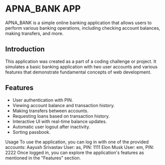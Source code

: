 # APNA_BANK APP
APNA_BANK is a simple online banking application that allows users to perform various banking operations, including checking account balances, making transfers, and more.


## Introduction
This application was created as a part of a coding challenge or project. It simulates a basic banking application with two user accounts and various features that demonstrate fundamental concepts of web development.

## Features

- User authentication with PIN.
- Viewing account balance and transaction history.
- Making transfers between accounts.
- Requesting loans based on transaction history.
- Interactive UI with real-time balance updates.
- Automatic user logout after inactivity.
- Sorting passbook. 



Usage
To use the application, you can log in with one of the provided accounts:
Aayush Srivastav
User: as, PIN: 1111
Elon Musk
User: em, PIN: 2222
Once logged in, you can explore the application's features as mentioned in the "Features" section.
